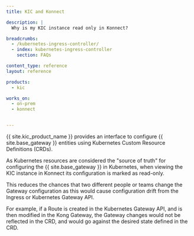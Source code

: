 ```yaml
---
title: KIC and Konnect

description: |
  Why is my KIC instance read only in Konnect?

breadcrumbs:
  - /kubernetes-ingress-controller/
  - index: kubernetes-ingress-controller
    section: FAQs

content_type: reference
layout: reference

products:
  - kic

works_on:
  - on-prem
  - konnect


---
```


{{ site.kic_product_name }} provides an interface to configure {{ site.base_gateway }} entities using Kubernetes Custom Resource Definitions (CRDs).

As Kubernetes resources are considered the "source of truth" for configuring the {{ site.base_gateway }} in Kubernetes, when viewing the KIC instance in Konnect its configuration is marked as read-only.  

This reduces the chances that two different people or teams change the Gateway configuration as this would cause configuration drift from the Ingress or Kubernetes Gateway API.  

For example, if a Route is created in the Kubernetes Gateway API, and is then modified in the Kong Gateway, the Gateway changes would not be reflected in the CRD, and would go against the desired state defined in the CRD.

